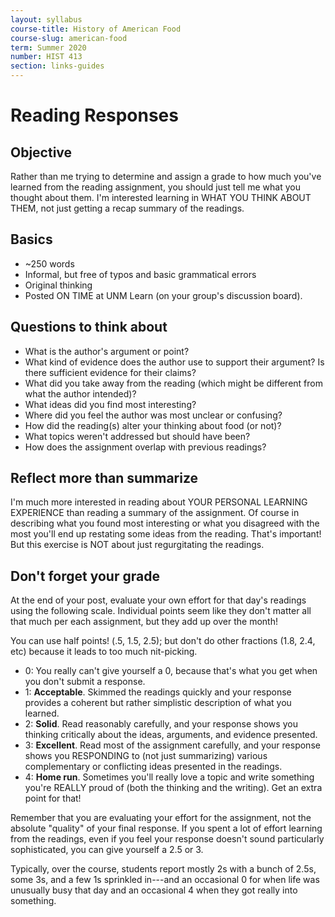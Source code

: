 ```yaml
---
layout: syllabus
course-title: History of American Food
course-slug: american-food
term: Summer 2020
number: HIST 413
section: links-guides
---
```


# Reading Responses

## Objective
Rather than me trying to determine and assign a grade to how much you've learned from the reading assignment, you should just tell me what you thought about them. I'm interested learning in WHAT YOU THINK ABOUT THEM, not just getting a recap summary of the readings.

## Basics
- ~250 words
- Informal, but free of typos and basic grammatical errors
- Original thinking
- Posted ON TIME at UNM Learn (on your group's discussion board).

## Questions to think about
- What is the author's argument or point?
- What kind of evidence does the author use to support their argument? Is there sufficient evidence for their claims?
- What did you take away from the reading (which might be different from what the author intended)?
- What ideas did you find most interesting?
- Where did you feel the author was most unclear or confusing?
- How did the reading(s) alter your thinking about food (or not)?
- What topics weren't addressed but should have been?
- How does the assignment overlap with previous readings?

## Reflect more than summarize
I'm much more interested in reading about YOUR PERSONAL LEARNING EXPERIENCE than reading a summary of the assignment. Of course in describing what you found most interesting or what you disagreed with the most you'll end up restating some ideas from the reading. That's important! But this exercise is NOT about just regurgitating the readings.

## Don't forget your grade
At the end of your post, evaluate your own effort for that day's readings using the following scale. Individual points seem like they don't matter all that much per each assignment, but they add up over the month!

You can use half points! (.5, 1.5, 2.5); but don't do other fractions (1.8, 2.4, etc) because it leads to too much nit-picking.

- 0: You really can't give yourself a 0, because that's what you get when you don't submit a response.
- 1: **Acceptable**. Skimmed the readings quickly and your response provides a coherent but rather simplistic description of what you learned.
- 2: **Solid**. Read reasonably carefully, and your response shows you thinking critically about the ideas, arguments, and evidence presented.
- 3: **Excellent**. Read most of the assignment carefully, and your response shows you RESPONDING to (not just summarizing) various complementary or conflicting ideas presented in the readings.
- 4: **Home run**. Sometimes you'll really love a topic and write something you're REALLY proud of (both the thinking and the writing). Get an extra point for that! 

Remember that you are evaluating your effort for the assignment, not the absolute "quality" of your final response. If you spent a lot of effort learning from the readings, even if you feel your response doesn't sound particularly sophisticated, you can give yourself a 2.5 or 3.

Typically, over the course, students report mostly 2s with a bunch of 2.5s, some 3s, and a few 1s sprinkled in---and an occasional 0 for when life was unusually busy that day and an occasional 4 when they got really into something.
